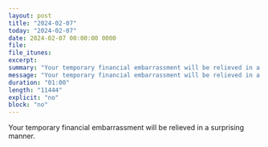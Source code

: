 ```yaml
---
layout: post
title: "2024-02-07"
today: "2024-02-07"
date: 2024-02-07 00:00:00 0000
file:
file_itunes:
excerpt:
summary: "Your temporary financial embarrassment will be relieved in a surprising manner."
message: "Your temporary financial embarrassment will be relieved in a surprising manner."
duration: "01:00"
length: "11444"
explicit: "no"
block: "no"
---
```

Your temporary financial embarrassment will be relieved in a surprising manner.

